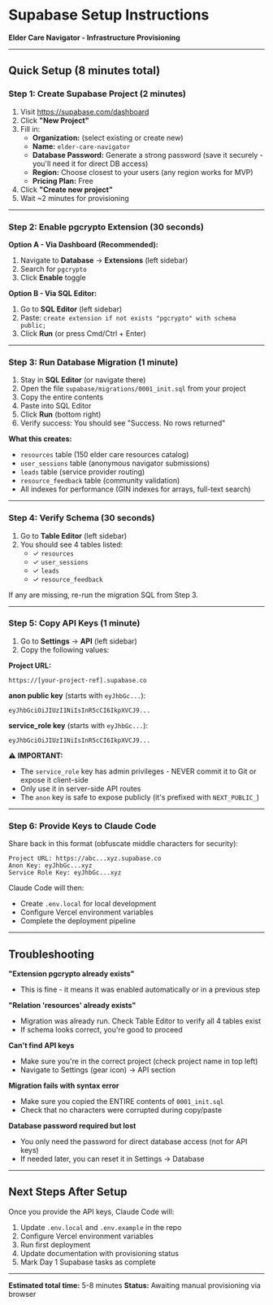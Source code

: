 # Supabase Setup Instructions
**Elder Care Navigator - Infrastructure Provisioning**

---

## Quick Setup (8 minutes total)

### Step 1: Create Supabase Project (2 minutes)

1. Visit https://supabase.com/dashboard
2. Click **"New Project"**
3. Fill in:
   - **Organization:** (select existing or create new)
   - **Name:** `elder-care-navigator`
   - **Database Password:** Generate a strong password (save it securely - you'll need it for direct DB access)
   - **Region:** Choose closest to your users (any region works for MVP)
   - **Pricing Plan:** Free
4. Click **"Create new project"**
5. Wait ~2 minutes for provisioning

---

### Step 2: Enable pgcrypto Extension (30 seconds)

**Option A - Via Dashboard (Recommended):**
1. Navigate to **Database** → **Extensions** (left sidebar)
2. Search for `pgcrypto`
3. Click **Enable** toggle

**Option B - Via SQL Editor:**
1. Go to **SQL Editor** (left sidebar)
2. Paste: `create extension if not exists "pgcrypto" with schema public;`
3. Click **Run** (or press Cmd/Ctrl + Enter)

---

### Step 3: Run Database Migration (1 minute)

1. Stay in **SQL Editor** (or navigate there)
2. Open the file `supabase/migrations/0001_init.sql` from your project
3. Copy the entire contents
4. Paste into SQL Editor
5. Click **Run** (bottom right)
6. Verify success: You should see "Success. No rows returned"

**What this creates:**
- `resources` table (150 elder care resources catalog)
- `user_sessions` table (anonymous navigator submissions)
- `leads` table (service provider routing)
- `resource_feedback` table (community validation)
- All indexes for performance (GIN indexes for arrays, full-text search)

---

### Step 4: Verify Schema (30 seconds)

1. Go to **Table Editor** (left sidebar)
2. You should see 4 tables listed:
   - ✓ `resources`
   - ✓ `user_sessions`
   - ✓ `leads`
   - ✓ `resource_feedback`

If any are missing, re-run the migration SQL from Step 3.

---

### Step 5: Copy API Keys (1 minute)

1. Go to **Settings** → **API** (left sidebar)
2. Copy the following values:

**Project URL:**
```
https://[your-project-ref].supabase.co
```

**anon public key** (starts with `eyJhbGc...`):
```
eyJhbGciOiJIUzI1NiIsInR5cCI6IkpXVCJ9...
```

**service_role key** (starts with `eyJhbGc...`):
```
eyJhbGciOiJIUzI1NiIsInR5cCI6IkpXVCJ9...
```

⚠️ **IMPORTANT:**
- The `service_role` key has admin privileges - NEVER commit it to Git or expose it client-side
- Only use it in server-side API routes
- The `anon` key is safe to expose publicly (it's prefixed with `NEXT_PUBLIC_`)

---

### Step 6: Provide Keys to Claude Code

Share back in this format (obfuscate middle characters for security):

```
Project URL: https://abc...xyz.supabase.co
Anon Key: eyJhbGc...xyz
Service Role Key: eyJhbGc...xyz
```

Claude Code will then:
- Create `.env.local` for local development
- Configure Vercel environment variables
- Complete the deployment pipeline

---

## Troubleshooting

**"Extension pgcrypto already exists"**
- This is fine - it means it was enabled automatically or in a previous step

**"Relation 'resources' already exists"**
- Migration was already run. Check Table Editor to verify all 4 tables exist
- If schema looks correct, you're good to proceed

**Can't find API keys**
- Make sure you're in the correct project (check project name in top left)
- Navigate to Settings (gear icon) → API section

**Migration fails with syntax error**
- Make sure you copied the ENTIRE contents of `0001_init.sql`
- Check that no characters were corrupted during copy/paste

**Database password required but lost**
- You only need the password for direct database access (not for API keys)
- If needed later, you can reset it in Settings → Database

---

## Next Steps After Setup

Once you provide the API keys, Claude Code will:
1. Update `.env.local` and `.env.example` in the repo
2. Configure Vercel environment variables
3. Run first deployment
4. Update documentation with provisioning status
5. Mark Day 1 Supabase tasks as complete

---

**Estimated total time:** 5-8 minutes
**Status:** Awaiting manual provisioning via browser
